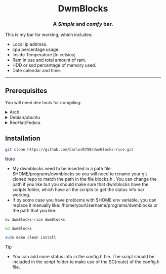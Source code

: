 <div align="center">

  # DwmBlocks

  ### A ***Simple*** and ***comfy*** bar.
</div>


This is my bar for working, which includes:

  - Local ip address.
  - cpu percentage usage.
  - Inside Temperature [In celsius].
  - Ram in use and total amount of ram.
  - HDD or ssd percentage of memory used.
  - Date calendar and time.

---


## Prerequisites
You will need dev tools for compiling:

<details>
  <summary>Arch</summary>

  ```sh
  sudo pacman -S base base-devel 
  ```
</details>

<details>
  <summary>Debian/ubuntu</summary>

  ```sh
  sudo apt install build-essential 
  ```
  
</details>

<details>
  <summary>RedHat/Fedora</summary>

  ```sh
  sudo dnf groupinstall "Development Tools" "Development Libraries"
  ```
</details>

## Installation

```sh
git clone https://github.com/CarlosR759/dwmBlocks-rice.git 
```

>[!NOTE]
> - My dwmblocks need to be inserted in a path file $HOME/programs/dwmblocks so you will need to rename your git cloned repo to match the path in the file blocks.h . You can change the path if you like but you should make sure that dwmblocks have the scripts folder, which have all the scripts to get the status info bar working.
> - If by some case you have problems with $HOME env variable, you can replace it manually like: /home/yourUsername/programs/dwmblocks or the path that you like.


```sh
mv dwmBlocks-rice dwmBlocks 
```

```sh
cd dwmBlocks
```

```sh
sudo make clean install
```
>[!TIP]
> - You can add more status info in the config.h file. The script should be included in the script folder to make use of the SC(route) of the config.h file.
